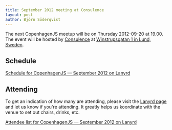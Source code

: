 ```yaml
---
title: September 2012 meeting at Consulence
layout: post
author: Björn Söderqvist
---
```


The next CopenhagenJS meetup will be on Thursday 2012-09-20 at 19.00. The event will be hosted by [Consulence](http://www.consulence.se/) at [Winstrupsgatan 1 in Lund, Sweden](http://kartor.eniro.se/m/9jThN). 

## Schedule

<div class="lanyrd-target-schedule">
    <a href="http://lanyrd.com/2012/copenhagenjs-september/schedule/"
        class="lanyrd-schedule"
        data-lanyrd-abstracts
        data-lanyrd-truncateabstracts="50"
        data-lanyrd-speakers
        data-lanyrd-speakerlabels>
        Schedule for CopenhagenJS — September 2012 on Lanyrd
    </a>
</div>

## Attending

To get an indication of how many are attending, please visit the [Lanyrd page](http://lanyrd.com/2012/copenhagenjs-september/) and let us know if you're attending. It greatly helps us koordinate with the venue to set out chairs, drinks, etc.

<div class="lanyrd-target-participants">
    <a href="http://lanyrd.com/2012/copenhagenjs-september/attendees/"
        class="lanyrd-participants"
        data-lanyrd-limit="30">
        Attendee list for CopenhagenJS — September 2012 on Lanyrd
    </a>
</div>